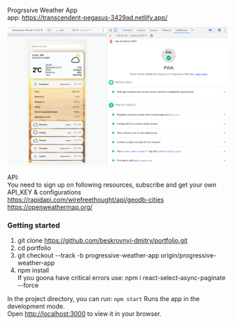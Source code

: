 Progrssive Weather App \
app: https://transcendent-pegasus-3429ad.netlify.app/

<img src="/public/img/pwa1.PNG"/>

API: \
You need to sign up on following resources, subscribe and get your own API_KEY & configurations \
https://rapidapi.com/wirefreethought/api/geodb-cities \
https://openweathermap.org/ 

### Getting started

1. git clone https://github.com/beskrovnyi-dmitry/portfolio.git
2. cd portfolio
3. git checkout --track -b progressive-weather-app origin/progressive-weather-app
4. npm install \
If you goona have critical errors use: npm i react-select-async-paginate --force
 

In the project directory, you can run:
`npm start`
Runs the app in the development mode.\
Open [http://localhost:3000](http://localhost:3000) to view it in your browser.
